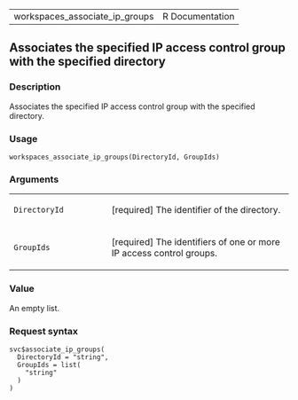 <table style="width: 100%;">
<tbody>
<tr class="odd">
<td>workspaces_associate_ip_groups</td>
<td style="text-align: right;">R Documentation</td>
</tr>
</tbody>
</table>

## Associates the specified IP access control group with the specified directory

### Description

Associates the specified IP access control group with the specified
directory.

### Usage

    workspaces_associate_ip_groups(DirectoryId, GroupIds)

### Arguments

<table>
<colgroup>
<col style="width: 35%" />
<col style="width: 65%" />
</colgroup>
<tbody>
<tr class="odd">
<td><code
id="workspaces_associate_ip_groups_:_DirectoryId">DirectoryId</code></td>
<td><p>[required] The identifier of the directory.</p></td>
</tr>
<tr class="even">
<td><code
id="workspaces_associate_ip_groups_:_GroupIds">GroupIds</code></td>
<td><p>[required] The identifiers of one or more IP access control
groups.</p></td>
</tr>
</tbody>
</table>

### Value

An empty list.

### Request syntax

    svc$associate_ip_groups(
      DirectoryId = "string",
      GroupIds = list(
        "string"
      )
    )
